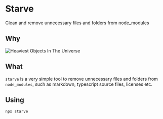 # Starve

Clean and remove unnecessary files and folders from node_modules

## Why

![Heaviest Objects In The Universe](https://i.redd.it/tfugj4n3l6ez.png)

## What

`starve` is a very simple tool to remove unnecessary files and folders
from `node_modules`, such as markdown, typescript source files, licenses etc.

## Using

```bash
npx starve
```
